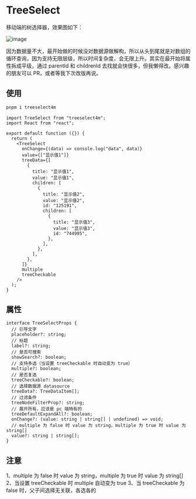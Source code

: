 # TreeSelect

移动端的树选择器，效果图如下：

![image](https://user-images.githubusercontent.com/11746742/191158151-bc22c943-337a-449c-bf41-18cf768705fd.png)

因为数据量不大，最开始做的时候没对数据源做解构，所以从头到尾就是对数组的循环查询，因为支持无限层级，所以时间复杂度，会无限上升。其实在最开始将属性拆成平级，通过 parentId 和 childrenId 去找就会快很多，但我懒得改。感兴趣的朋友可以 PR，或者等我下次改版再说。

## 使用

```bash
pnpm i treeselect4m
```

```tsx
import TreeSelect from "treeselect4m";
import React from "react";

export default function ({}) {
  return (
    <TreeSelect
      onChange={(data) => console.log("data", data)}
      value={["显示值1"]}
      treeData={[
        {
          title: "显示值1",
          value: "显示值1",
          children: [
            {
              title: "显示值2",
              value: "显示值2",
              id: "125191",
              children: [
                {
                  title: "显示值3",
                  value: "显示值3",
                  id: "744995",
                },
              ],
            },
          ],
        },
      ]}
      multiple
      treeCheckable
    />
  );
}
```


## 属性

```TSX
interface TreeSelectProps {
  // 引导文字
  placeholder?: string;
  // 标题
  label?: string;
  // 是否可搜索
  showSearch?: boolean;
  // 支持多选（当设置 treeCheckable 时自动变为 true）
  multiple?: boolean;
  // 是否复选
  treeCheckable?: boolean;
  // 选择数据源 datasource
  treeData?: TreeDataItem[];
  // 过滤条件
  treeNodeFilterProp?: string;
  // 展开所有，应该是 pc 端特有的
  treeDefaultExpandAll?: boolean;
  onChange?: (value: string | string[] | undefined) => void;
  // multiple 为 false 时 value 为 string，multiple 为 true 时 value 为 string[]
  value?: string | string[];
}
```

## 注意

1、multiple 为 false 时 value 为 string，multiple 为 true 时 value 为 string[]
2、当设置 treeCheckable 时 multiple 自动变为 true
3、当 treeCheckable 为 false 时，父子间选择无关联，各选各的